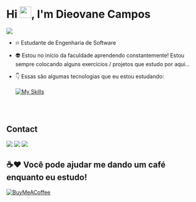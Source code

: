 <h1 align="left">Hi <img src="https://raw.githubusercontent.com/kaueMarques/kaueMarques/master/hi.gif" height="30px">, I'm Dieovane Campos</h1>

[![](https://visitcount.itsvg.in/api?id=Dieovane&icon=3&color=1)](https://visitcount.itsvg.in)

- 🔥 Estudante de Engenharia de Software
  
- 👽 Estou no início da faculdade aprendendo constantemente! Estou sempre colocando alguns exercícios / projetos que estudo por aqui...

- 👇 Essas são algumas tecnologias que eu estou estudando:
  <br><br>
  [![My Skills](https://skillicons.dev/icons?i=js,html,css,git,github,visualstudio)](https://skillicons.dev)


  <br><br>

## Contact
 
<div> 
  <a href="https://instagram.com/dieovane" target="_blank"><img src="https://img.shields.io/badge/-Instagram-%23E4405F?style=for-the-badge&logo=instagram&logoColor=white" target="_blank"></a> 
  <a href = "mailto:dieovanecampos@gmail.com"><img src="https://img.shields.io/badge/-Gmail-%23333?style=for-the-badge&logo=gmail&logoColor=red" target="_blank"></a>
  <a href="https://www.linkedin.com/in/dieovane/" target="_blank"><img src="https://img.shields.io/badge/-LinkedIn-%230077B5?style=for-the-badge&logo=linkedin&logoColor=white" target="_blank"></a>  
</div>


## ☕❤️ Você pode ajudar me dando um café enquanto eu estudo!
  [![BuyMeACoffee](https://img.shields.io/badge/Buy%20Me%20a%20Coffee-ffdd00?style=for-the-badge&logo=buy-me-a-coffee&logoColor=black)](https://www.buymeacoffee.com/dieovane)
